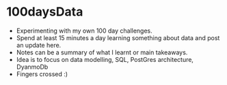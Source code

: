 # 100daysData
- Experimenting with my own 100 day challenges.
- Spend at least 15 minutes a day learning something about data and post an update here.
- Notes can be a summary of what I learnt or main takeaways.
- Idea is to focus on data modelling, SQL, PostGres architecture, DyanmoDb
- Fingers crossed :) 
